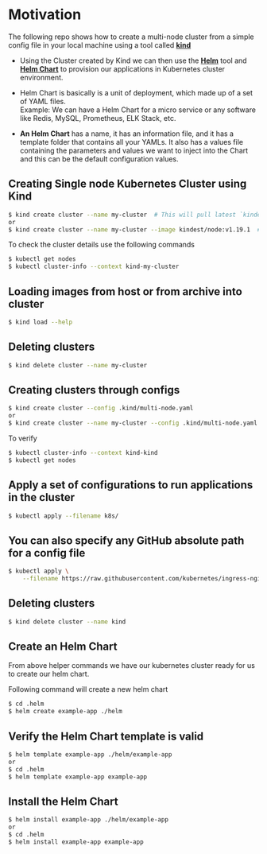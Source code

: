 # Motivation
The following repo shows how to create a multi-node cluster from a simple 
config file in your local machine using a tool called **[kind](https://kind.sigs.k8s.io/docs/user/quick-start/)**
- Using the Cluster created by Kind we can then use the **[Helm](https://helm.sh/)** tool and **[Helm Chart](https://helm.sh/docs/topics/charts/)** to provision our applications in Kubernetes cluster environment.
- Helm Chart is basically is a unit of deployment, which made up of a set of YAML files.  
Example:
We can have a Helm Chart for a micro service or any software like Redis, MySQL, Prometheus, ELK Stack, etc.

- **An Helm Chart** has a name, it has an information file, and it has a template folder that contains all your YAMLs. It also has a values file containing the parameters and values we want to inject into the Chart and this can be the default configuration values.


## Creating Single node Kubernetes Cluster using Kind
```sh
$ kind create cluster --name my-cluster  # This will pull latest `kindest` image
or
$ kind create cluster --name my-cluster --image kindest/node:v1.19.1  # Specify specific kindest image
```
To check the cluster details use the following commands
```sh
$ kubectl get nodes
$ kubectl cluster-info --context kind-my-cluster
```

## Loading images from host or from archive into cluster
```sh
$ kind load --help
```

## Deleting clusters
```sh
$ kind delete cluster --name my-cluster
```

## Creating clusters through configs
```sh
$ kind create cluster --config .kind/multi-node.yaml
or
$ kind create cluster --name my-cluster --config .kind/multi-node.yaml
```

To verify
```sh
$ kubectl cluster-info --context kind-kind
$ kubectl get nodes
```

## Apply a set of configurations to run applications in the cluster
```sh
$ kubectl apply --filename k8s/
```

## You can also specify any GitHub absolute path for a config file
```sh
$ kubectl apply \
    --filename https://raw.githubusercontent.com/kubernetes/ingress-nginx/master/deploy/static/provider/kind/deploy.yaml
```

## Deleting clusters
```sh
$ kind delete cluster --name kind
```


## Create an Helm Chart
From above helper commands we have our kubernetes cluster ready for us to create our helm chart.

Following command will create a new helm chart
```sh
$ cd .helm
$ helm create example-app ./helm
```

## Verify the Helm Chart template is valid
```sh
$ helm template example-app ./helm/example-app
or 
$ cd .helm
$ helm template example-app example-app
```

## Install the Helm Chart
```sh
$ helm install example-app ./helm/example-app
or
$ cd .helm
$ helm install example-app example-app
```